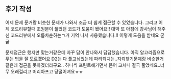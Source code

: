 ## 후기 작성

어제 문제 푼거랑 비슷한 문제가 나와서 조금 더 쉽게 접근할 수 있었습니다.
그리고 어제 코드리뷰할때 조원분이 풀었던 코드가 도움이 됐어요!! 대박
또 아침에 강사님이 해주신 코드리뷰에서 오름차순하는ㄱ거 기억 나서 사용했습니다.!!
이렇게 도움을 받네요 굳굳

문제접근은 했지만 맞는거같은데 자꾸 답이 안나와서 답답했습니다.
아직 알고리즘으로 푸는 법을 잘 모르겠어요
D2는 다 풀고싶었는데 파리퇴치는..지뢰찾기문제랑 비슷한거같은데 접근을 못하겠더라구요..
하나씩 프린트해가면서 뜯어 고치니 결국 풀었네요..너무 오래걸리고 머리아프고 당떨어져요ㅠㅠ